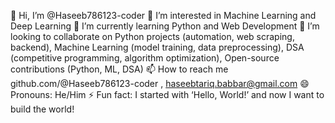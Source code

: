 👋 Hi, I’m @Haseeb786123-coder
👀 I’m interested in Machine Learning and Deep Learning 
🌱 I’m currently learning Python and Web Development 
💞️ I’m looking to collaborate on Python projects (automation, web scraping, backend),
    Machine Learning (model training, data preprocessing), DSA (competitive programming, algorithm optimization),
    Open-source contributions (Python, ML, DSA)
📫 How to reach me github.com/@Haseeb786123-coder , haseebtariq.babbar@gmail.com
😄 Pronouns: He/Him
⚡ Fun fact: I started with ‘Hello, World!’ and now I want to build the world!

<!---
Haseeb786123-coder/Haseeb786123-coder is a ✨ special ✨ repository because its `README.md` (this file) appears on your GitHub profile.
You can click the Preview link to take a look at your changes.
--->
